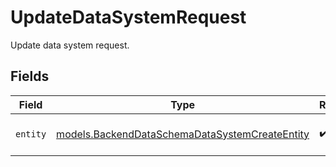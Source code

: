 # UpdateDataSystemRequest

Update data system request.


## Fields

| Field                                                                                                  | Type                                                                                                   | Required                                                                                               | Description                                                                                            |
| ------------------------------------------------------------------------------------------------------ | ------------------------------------------------------------------------------------------------------ | ------------------------------------------------------------------------------------------------------ | ------------------------------------------------------------------------------------------------------ |
| `entity`                                                                                               | [models.BackendDataSchemaDataSystemCreateEntity](../models/backenddataschemadatasystemcreateentity.md) | :heavy_check_mark:                                                                                     | Create data system entity.                                                                             |